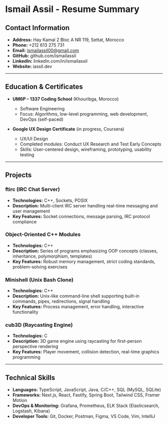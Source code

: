 # Ismail Assil - Resume Summary

## Contact Information
- **Address:** Hay Kamal 2 Bloc A NR 119, Settat, Morocco  
- **Phone:** +212 613 275 731  
- **Email:** ismailassil00@gmail.com  
- **GitHub:** github.com/ismailassil  
- **LinkedIn:** linkedin.com/in/ismailassil  
- **Website:** iassil.dev  

---

## Education & Certificates
- **UM6P – 1337 Coding School** (Khouribga, Morocco)  
  - Software Engineering  
  - Focus: Algorithms, low-level programming, web development, DevOps (self-paced)  

- **Google UX Design Certificate** (in progress, Coursera)  
  - UX/UI Design  
  - Completed modules: Conduct UX Research and Test Early Concepts  
  - Skills: User-centered design, wireframing, prototyping, usability testing  

---

## Projects
### ftirc (IRC Chat Server)  
- **Technologies:** C++, Sockets, POSIX  
- **Description:** Multi-client IRC server handling real-time messaging and user management  
- **Key Features:** Socket connections, message parsing, IRC protocol compliance  

### Object-Oriented C++ Modules  
- **Technologies:** C++  
- **Description:** Series of programs emphasizing OOP concepts (classes, inheritance, polymorphism, templates)  
- **Key Features:** Robust memory management, strict coding standards, problem-solving exercises  

### Minishell (Unix Bash Clone)  
- **Technologies:** C++  
- **Description:** Unix-like command-line shell supporting built-in commands, pipes, redirections, signal handling  
- **Key Features:** Process management, error handling, interactive functionality  

### cub3D (Raycasting Engine)  
- **Technologies:** C  
- **Description:** 3D game engine using raycasting for first-person perspective rendering  
- **Key Features:** Player movement, collision detection, real-time graphics programming  

---

## Technical Skills
- **Languages:** TypeScript, JavaScript, Java, C/C++, SQL (MySQL, SQLite)  
- **Frameworks:** Next.js, React, Fastify, Spring Boot, Tailwind CSS, Framer Motion  
- **DevOps & Monitoring:** Grafana, Prometheus, ELK Stack (Elasticsearch, Logstash, Kibana)  
- **Developer Tools:** Git, Docker, Postman, Figma, VS Code, Vim, IntelliJ